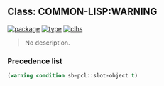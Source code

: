 ## Class: COMMON-LISP:WARNING
[![package](https://img.shields.io/badge/Package-COMMON--LISP-5f9ea0.svg?style=social&colorA=999999)](../) [![type](https://img.shields.io/badge/Type-Class-5f9ea0.svg?style=social&colorA=999999)](../#class) [![clhs](https://img.shields.io/badge/CLHS-WARNING-5f9ea0.svg?style=social&colorA=999999)](http://www.lispworks.com/documentation/HyperSpec/Body/e_warnin.htm) 

> No description.

### Precedence list
```cl
(warning condition sb-pcl::slot-object t)
```
